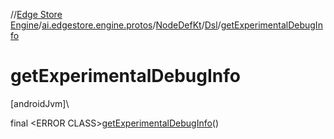 //[Edge Store Engine](../../../../index.md)/[ai.edgestore.engine.protos](../../index.md)/[NodeDefKt](../index.md)/[Dsl](index.md)/[getExperimentalDebugInfo](get-experimental-debug-info.md)

# getExperimentalDebugInfo

[androidJvm]\

final &lt;ERROR CLASS&gt;[getExperimentalDebugInfo](get-experimental-debug-info.md)()
